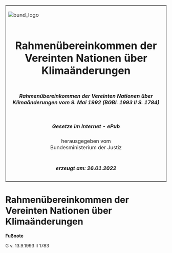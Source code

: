 <span id="DECKBLATT.html"></span>

<table border="0" frame="border" width="100%">

<tr valign="top">

<td align="left">

![bund\_logo](BfJ_2021_Web_de_de.gif)

</td>

<td align="right">

 

</td>

</tr>

<tr align="center" valign="middle">

<td colspan="2">

# Rahmenübereinkommen der Vereinten Nationen über Klimaänderungen

</td>

</tr>

<tr align="center" valign="middle">

<td colspan="2">

##### Rahmenübereinkommen der Vereinten Nationen über Klimaänderungen vom 9. Mai 1992 (BGBl. 1993 II S. 1784)

</td>

</tr>

<tr align="center" valign="middle">

<td colspan="2">

  
  

##### Gesetze im Internet - ePub  
  
herausgegeben vom  
Bundesministerium der Justiz

</td>

</tr>

<tr align="center" valign="bottom">

<td colspan="2">

  
  

##### erzeugt am: 26.01.2022

</td>

</tr>

</table>

<span id="BJNR178420993.html"></span>

# Rahmenübereinkommen der Vereinten Nationen über Klimaänderungen

<div>

  
**Fußnote**

<div class="jnhtml">

<div>

<div class="jurAbsatz">

G v. 13.9.1993 II 1783

</div>

</div>

</div>

</div>
